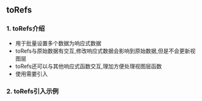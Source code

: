 ## toRefs

### 1. toRefs介绍
- 用于批量设置多个数据为响应式数据
- toRefs与原始数据有交互,修改响应式数据会影响到原始数据,但是不会更新视图层
- toRefs还可以与其他响应式函数交互,理加方便处理视图层函数
- 使用需要引入

### 2. toRefs引入示例

